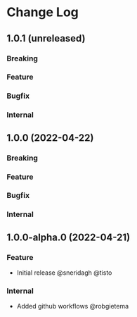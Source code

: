 # Change Log

## 1.0.1 (unreleased)

### Breaking

### Feature

### Bugfix

### Internal

## 1.0.0 (2022-04-22)

### Breaking

### Feature

### Bugfix

### Internal

## 1.0.0-alpha.0 (2022-04-21)

### Feature

- Initial release @sneridagh @tisto

### Internal

- Added github workflows @robgietema
